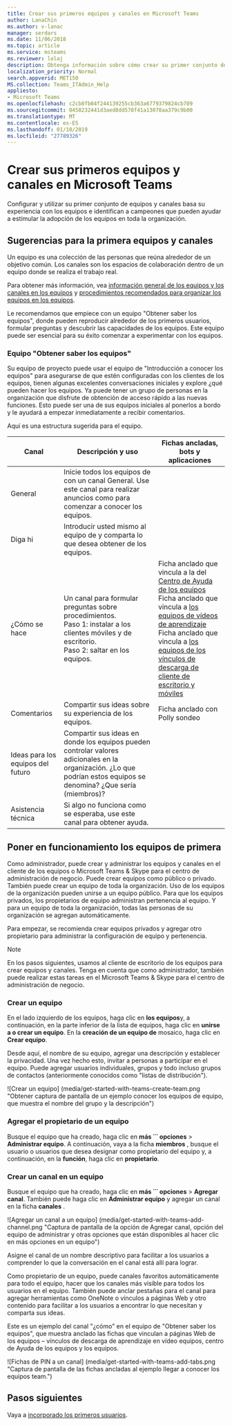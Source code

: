 ```yaml
---
title: Crear sus primeros equipos y canales en Microsoft Teams
author: LanaChin
ms.author: v-lanac
manager: serdars
ms.date: 11/06/2018
ms.topic: article
ms.service: msteams
ms.reviewer: lolaj
description: Obtenga información sobre cómo crear su primer conjunto de equipos y canales en Microsoft Teams.
localization_priority: Normal
search.appverid: MET150
MS.collection: Teams_ITAdmin_Help
appliesto:
- Microsoft Teams
ms.openlocfilehash: c2cb8fb04f244139255cb363a6779379824cb709
ms.sourcegitcommit: 0458232441d3aed8dd578f41a13078aa379c9b00
ms.translationtype: MT
ms.contentlocale: es-ES
ms.lasthandoff: 01/10/2019
ms.locfileid: "27789326"
---
```

# <a name="create-your-first-teams-and-channels-in-microsoft-teams"></a>Crear sus primeros equipos y canales en Microsoft Teams

Configurar y utilizar su primer conjunto de equipos y canales basa su experiencia con los equipos e identifican a campeones que pueden ayudar a estimular la adopción de los equipos en toda la organización. 

## <a name="suggestions-for-your-first-teams-and-channels"></a>Sugerencias para la primera equipos y canales

 Un equipo es una colección de las personas que reúna alrededor de un objetivo común. Los canales son los espacios de colaboración dentro de un equipo donde se realiza el trabajo real. 

Para obtener más información, vea [información general de los equipos y los canales en los equipos](teams-channels-overview.md) y [procedimientos recomendados para organizar los equipos en los equipos](best-practices-organizing.md).

 Le recomendamos que empiece con un equipo "Obtener saber los equipos", donde pueden reproducir alrededor de los primeros usuarios, formular preguntas y descubrir las capacidades de los equipos. Este equipo puede ser esencial para su éxito comenzar a experimentar con los equipos. 

### <a name="get-to-know-teams-team"></a>Equipo "Obtener saber los equipos"
Su equipo de proyecto puede usar el equipo de "Introducción a conocer los equipos" para asegurarse de que estén configuradas con los clientes de los equipos, tienen algunas excelentes conversaciones iniciales y explore ¿qué pueden hacer los equipos. Ya puede tener un grupo de personas en la organización que disfrute de obtención de acceso rápido a las nuevas funciones. Esto puede ser una de sus equipos iniciales al ponerlos a bordo y le ayudará a empezar inmediatamente a recibir comentarios.

Aquí es una estructura sugerida para el equipo.

| Canal | Descripción y uso | Fichas ancladas, bots y aplicaciones |
| ------------ | -------------------- | -------------------- |
| General | Inicie todos los equipos de con un canal General. Use este canal para realizar anuncios como para comenzar a conocer los equipos. |  |
| Diga hi | Introducir usted mismo al equipo de y comparta lo que desea obtener de los equipos. |  |
| ¿Cómo se hace | Un canal para formular preguntas sobre procedimientos.</br>Paso 1: instalar a los clientes móviles y de escritorio.</br>Paso 2: saltar en los equipos.| Ficha anclado que vincula a la del [Centro de Ayuda de los equipos](https://support.office.com/teams)</br>Ficha anclado que vincula a [los equipos de vídeos de aprendizaje](https://support.office.com/article/microsoft-teams-video-training-4f108e54-240b-4351-8084-b1089f0d21d7)</br>Ficha anclado que vincula a [los equipos de los vínculos de descarga de cliente de escritorio y móviles](https://teams.microsoft.com/downloads) |
| Comentarios | Compartir sus ideas sobre su experiencia de los equipos. | Ficha anclado con Polly sondeo|
| Ideas para los equipos del futuro | Compartir sus ideas en donde los equipos pueden controlar valores adicionales en la organización. ¿Lo que podrían estos equipos se denomina? ¿Que sería (miembros)? ||
| Asistencia técnica | Si algo no funciona como se esperaba, use este canal para obtener ayuda. ||

## <a name="get-your-first-teams-up-and-running"></a>Poner en funcionamiento los equipos de primera
Como administrador, puede crear y administrar los equipos y canales en el cliente de los equipos o Microsoft Teams & Skype para el centro de administración de negocio. Puede crear equipos como público o privado. También puede crear un equipo de toda la organización. Uso de los equipos de la organización pueden unirse a un equipo público. Para que los equipos privados, los propietarios de equipo administran pertenencia al equipo. Y para un equipo de toda la organización, todas las personas de su organización se agregan automáticamente. 

Para empezar, se recomienda crear equipos privados y agregar otro propietario para administrar la configuración de equipo y pertenencia. 

> [!NOTE]
> En los pasos siguientes, usamos al cliente de escritorio de los equipos para crear equipos y canales. Tenga en cuenta que como administrador, también puede realizar estas tareas en el Microsoft Teams & Skype para el centro de administración de negocio.

### <a name="create-a-team"></a>Crear un equipo

En el lado izquierdo de los equipos, haga clic en **los equipos**y, a continuación, en la parte inferior de la lista de equipos, haga clic en **unirse a o crear un equipo**. En la **creación de un equipo de** mosaico, haga clic en **Crear equipo**.

Desde aquí, el nombre de su equipo, agregar una descripción y establecer la privacidad. Una vez hecho esto, invitar a personas a participar en el equipo. Puede agregar usuarios individuales, grupos y todo incluso grupos de contactos (anteriormente conocidos como "listas de distribución"). 

![Crear un equipo] (media/get-started-with-teams-create-team.png "Obtener captura de pantalla de un ejemplo conocer los equipos de equipo, que muestra el nombre del grupo y la descripción") 

### <a name="add-a-team-owner"></a>Agregar el propietario de un equipo
Busque el equipo que ha creado, haga clic en **más ˙˙˙ opciones** > **Administrar equipo**. A continuación, vaya a la ficha **miembros** , busque el usuario o usuarios que desea designar como propietario del equipo y, a continuación, en la **función**, haga clic en **propietario**.

### <a name="create-a-channel-in-a-team"></a>Crear un canal en un equipo
Busque el equipo que ha creado, haga clic en **más ˙˙˙ opciones** > **Agregar canal**. También puede haga clic en **Administrar equipo** y agregar un canal en la ficha **canales** . 

![Agregar un canal a un equipo] (media/get-started-with-teams-add-channel.png "Captura de pantalla de la opción de Agregar canal, opción del equipo de administrar y otras opciones que están disponibles al hacer clic en más opciones en un equipo") 

Asigne el canal de un nombre descriptivo para facilitar a los usuarios a comprender lo que la conversación en el canal está allí para lograr. 

Como propietario de un equipo, puede canales favoritos automáticamente para todo el equipo, hacer que los canales más visible para todos los usuarios en el equipo. También puede anclar pestañas para el canal para agregar herramientas como OneNote o vínculos a páginas Web y otro contenido para facilitar a los usuarios a encontrar lo que necesitan y comparta sus ideas.  

Este es un ejemplo del canal "¿cómo" en el equipo de "Obtener saber los equipos", que muestra anclado las fichas que vinculan a páginas Web de los equipos &ndash; vínculos de descarga de aprendizaje en vídeo equipos, centro de Ayuda de los equipos y los equipos. 

![Fichas de PIN a un canal] (media/get-started-with-teams-add-tabs.png "Captura de pantalla de las fichas ancladas al ejemplo llegar a conocer los equipos team.") 

## <a name="next-steps"></a>Pasos siguientes
Vaya a [incorporado los primeros usuarios](get-started-with-teams-onboard-early-adopters.md).
